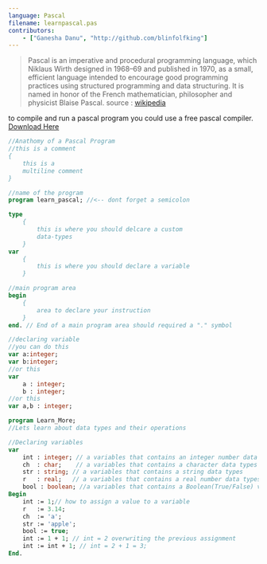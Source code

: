 ```yaml
---
language: Pascal
filename: learnpascal.pas
contributors:
    - ["Ganesha Danu", "http://github.com/blinfolfking"]
---
```



>Pascal is an imperative and procedural programming language, which Niklaus Wirth designed in 1968–69 and published in 1970, as a small, efficient language intended to encourage good programming practices using structured programming and data structuring. It is named in honor of the French mathematician, philosopher and physicist Blaise Pascal. 
source : [wikipedia](https://en.wikipedia.org/wiki/Pascal_(programming_language))



to compile and run a pascal program you could use a free pascal compiler. [Download Here](https://www.freepascal.org/)

```pascal
//Anathomy of a Pascal Program
//this is a comment
{
    this is a 
    multiline comment
}

//name of the program
program learn_pascal; //<-- dont forget a semicolon

type
    {
        this is where you should delcare a custom
        data-types
    }
var
    {
        this is where you should declare a variable
    }

//main program area
begin
    {
        area to declare your instruction
    }
end. // End of a main program area should required a "." symbol
```

```pascal
//declaring variable
//you can do this
var a:integer;
var b:integer;
//or this
var 
    a : integer;
    b : integer;
//or this
var a,b : integer;
```
```pascal
program Learn_More;
//Lets learn about data types and their operations

//Declaring variables
var 
    int : integer; // a variables that contains an integer number data types
    ch  : char;    // a variables that contains a character data types
    str : string; // a variables that contains a string data types
    r   : real;   // a variables that contains a real number data types
    bool : boolean; //a variables that contains a Boolean(True/False) value data types
Begin
    int := 1;// how to assign a value to a variable
    r   := 3.14;
    ch  := 'a';
    str := 'apple';
    bool := true;
    int := 1 + 1; // int = 2 overwriting the previous assignment
    int := int + 1; // int = 2 + 1 = 3;
End.

```